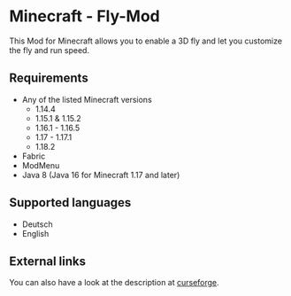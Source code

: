 # Minecraft - Fly-Mod
This Mod for Minecraft allows you to enable a 3D fly and let you customize the fly and run speed.

## Requirements
* Any of the listed Minecraft versions
    * 1.14.4
    * 1.15.1 & 1.15.2
    * 1.16.1 - 1.16.5
    * 1.17 - 1.17.1
    * 1.18.2
* Fabric
* ModMenu
* Java 8 (Java 16 for Minecraft 1.17 and later)

## Supported languages
* Deutsch
* English

## External links
You can also have a look at the description at [curseforge](https://www.curseforge.com/minecraft/mc-mods/fly-mod-3d "Show the Mod on curseforge").
